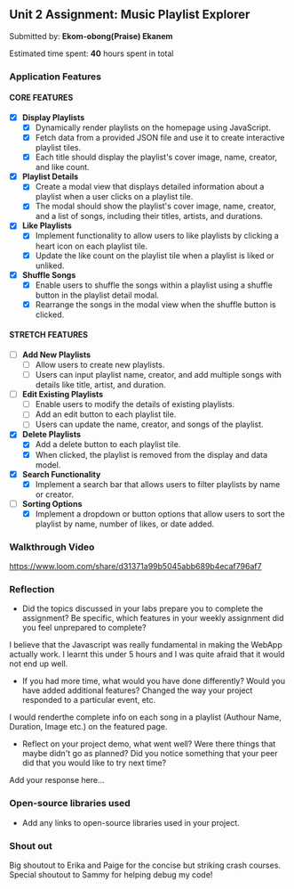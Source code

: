 ## Unit 2 Assignment: Music Playlist Explorer

Submitted by: **Ekom-obong(Praise) Ekanem**

Estimated time spent: **40** hours spent in total

### Application Features

#### CORE FEATURES

- [x] **Display Playlists**
  - [x] Dynamically render playlists on the homepage using JavaScript.
  - [x] Fetch data from a provided JSON file and use it to create interactive playlist tiles.
  - [x] Each title should display the playlist's cover image, name, creator, and like count.

- [x] **Playlist Details**
  - [x] Create a modal view that displays detailed information about a playlist when a user clicks on a playlist tile.
  - [x] The modal should show the playlist's cover image, name, creator, and a list of songs, including their titles, artists, and durations.

- [x] **Like Playlists**
  - [x] Implement functionality to allow users to like playlists by clicking a heart icon on each playlist tile.
  - [x] Update the like count on the playlist tile when a playlist is liked or unliked.

- [x] **Shuffle Songs**
  - [x] Enable users to shuffle the songs within a playlist using a shuffle button in the playlist detail modal.
  - [x] Rearrange the songs in the modal view when the shuffle button is clicked.

#### STRETCH FEATURES

- [ ] **Add New Playlists**
  - [ ] Allow users to create new playlists.
  - [ ] Users can input playlist name, creator, and add multiple songs with details like title, artist, and duration.

- [ ] **Edit Existing Playlists**
  - [ ] Enable users to modify the details of existing playlists.
  - [ ] Add an edit button to each playlist tile.
  - [ ] Users can update the name, creator, and songs of the playlist.

- [x] **Delete Playlists**
  - [x] Add a delete button to each playlist tile.
  - [x] When clicked, the playlist is removed from the display and data model.

- [x] **Search Functionality**
  - [x] Implement a search bar that allows users to filter playlists by name or creator.

- [ ] **Sorting Options**
  - [x] Implement a dropdown or button options that allow users to sort the playlist by name, number of likes, or date added.

### Walkthrough Video

https://www.loom.com/share/d31371a99b5045abb689b4ecaf796af7

### Reflection

* Did the topics discussed in your labs prepare you to complete the assignment? Be specific, which features in your weekly assignment did you feel unprepared to complete?

I believe that the Javascript was really fundamental in making the WebApp actually work. I learnt this under 5 hours and I was quite afraid that it would not end up well.

* If you had more time, what would you have done differently? Would you have added additional features? Changed the way your project responded to a particular event, etc.

I would renderthe complete info on each song in a playlist (Authour Name, Duration, Image etc.) on the featured page.

* Reflect on your project demo, what went well? Were there things that maybe didn't go as planned? Did you notice something that your peer did that you would like to try next time?

Add your response here...

### Open-source libraries used

- Add any links to open-source libraries used in your project.

### Shout out

Big shoutout to Erika and Paige for the concise but striking crash courses. Special shoutout to Sammy for helping debug my code!
